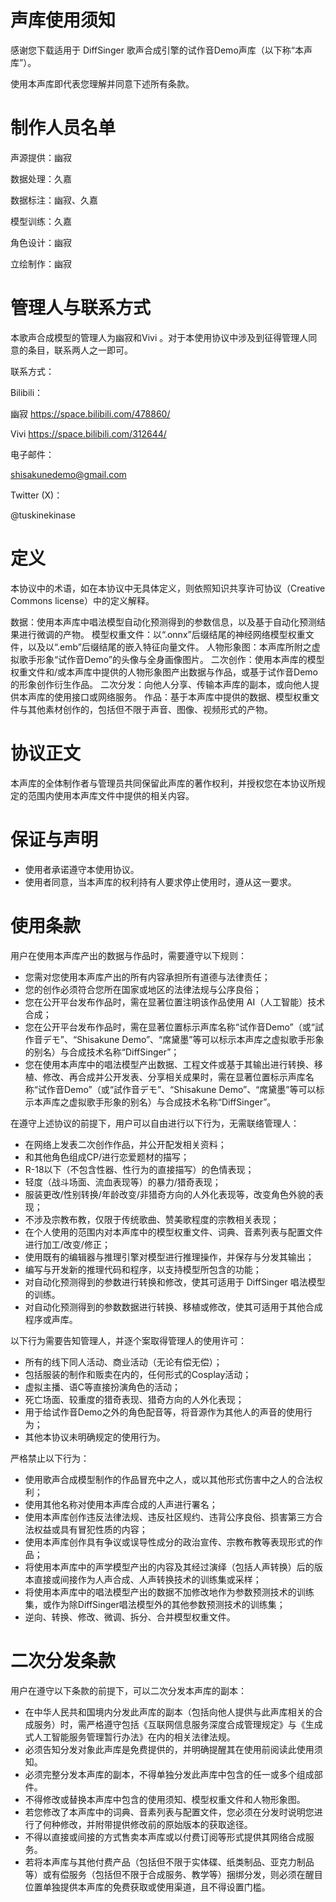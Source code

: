 声库使用须知
=====
感谢您下载适用于 DiffSinger 歌声合成引擎的试作音Demo声库（以下称“本声库”）。

使用本声库即代表您理解并同意下述所有条款。



制作人员名单
=====
声源提供：幽寂

数据处理：久嘉

数据标注：幽寂、久嘉

模型训练：久嘉

角色设计：幽寂

立绘制作：幽寂



管理人与联系方式
=====
本歌声合成模型的管理人为幽寂和Vivi 。对于本使用协议中涉及到征得管理人同意的条目，联系两人之一即可。

联系方式：

Bilibili：

幽寂 https://space.bilibili.com/478860/

Vivi https://space.bilibili.com/312644/

电子邮件：

shisakunedemo@gmail.com

Twitter (X)：

@tuskinekinase



定义
=====
本协议中的术语，如在本协议中无具体定义，则依照知识共享许可协议（Creative Commons license）中的定义解释。

数据：使用本声库中唱法模型自动化预测得到的参数信息，以及基于自动化预测结果进行微调的产物。
模型权重文件：以“.onnx”后缀结尾的神经网络模型权重文件，以及以“.emb”后缀结尾的嵌入特征向量文件。
人物形象图：本声库所附之虚拟歌手形象“试作音Demo”的头像与全身画像图片。
二次创作：使用本声库的模型权重文件和/或本声库中提供的人物形象图产出数据与作品，或基于试作音Demo的形象创作衍生作品。
二次分发：向他人分享、传输本声库的副本，或向他人提供本声库的使用接口或网络服务。
作品：基于本声库中提供的数据、模型权重文件与其他素材创作的，包括但不限于声音、图像、视频形式的产物。

协议正文
=====
本声库的全体制作者与管理员共同保留此声库的著作权利，并授权您在本协议所规定的范围内使用本声库文件中提供的相关内容。

保证与声明
=====
- 使用者承诺遵守本使用协议。
- 使用者同意，当本声库的权利持有人要求停止使用时，遵从这一要求。

使用条款
=====
用户在使用本声库产出的数据与作品时，需要遵守以下规则：
- 您需对您使用本声库产出的所有内容承担所有道德与法律责任；
- 您的创作必须符合您所在国家或地区的法律法规与公序良俗；
- 您在公开平台发布作品时，需在显著位置注明该作品使用 AI（人工智能）技术合成；
- 您在公开平台发布作品时，需在显著位置标示声库名称“试作音Demo”（或“試作音デモ”、“Shisakune Demo”、“席黛墨”等可以标示本声库之虚拟歌手形象的别名）与合成技术名称“DiffSinger”；
- 您在使用本声库中的唱法模型产出数据、工程文件或基于其输出进行转换、移植、修改、再合成并公开发表、分享相关成果时，需在显著位置标示声库名称“试作音Demo”（或“試作音デモ”、“Shisakune Demo”、“席黛墨”等可以标示本声库之虚拟歌手形象的别名）与合成技术名称“DiffSinger”。

在遵守上述协议的前提下，用户可以自由进行以下行为，无需联络管理人：
- 在网络上发表二次创作作品，并公开配发相关资料；
- 和其他角色组成CP/进行恋爱题材的描写；
- R-18以下（不包含性器、性行为的直接描写）的色情表现；
- 轻度（战斗场面、流血表现等）的暴力/猎奇表现；
- 服装更改/性别转换/年龄改变/非猎奇方向的人外化表现等，改变角色外貌的表现；
- 不涉及宗教布教，仅限于传统歌曲、赞美歌程度的宗教相关表现；
- 在个人使用的范围内对本声库中的模型权重文件、词典、音素列表与配置文件进行加工/改变/修正；
- 使用既有的编辑器与推理引擎对模型进行推理操作，并保存与分发其输出；
- 编写与开发新的推理代码和程序，以支持模型所包含的功能；
- 对自动化预测得到的参数进行转换和修改，使其可适用于 DiffSinger 唱法模型的训练。
- 对自动化预测得到的参数数据进行转换、移植或修改，使其可适用于其他合成程序或声库。

以下行为需要告知管理人，并逐个案取得管理人的使用许可：
- 所有的线下同人活动、商业活动（无论有偿无偿）；
- 包括服装的制作和贩卖在内的，任何形式的Cosplay活动；
- 虚拟主播、语C等直接扮演角色的活动；
- 死亡场面、较重度的猎奇表现、猎奇方向的人外化表现；
- 用于给试作音Demo之外的角色配音等，将音源作为其他人的声音的使用行为；
- 其他本协议未明确规定的使用行为。

严格禁止以下行为：
- 使用歌声合成模型制作的作品冒充中之人，或以其他形式伤害中之人的合法权利；
- 使用其他名称对使用本声库合成的人声进行署名；
- 使用本声库创作违反法律法规、违反社区规约、违背公序良俗、损害第三方合法权益或具有冒犯性质的内容；
- 使用本声库创作具有争议或误导性成分的政治宣传、宗教布教等表现形式的作品；
- 将使用本声库中的声学模型产出的内容及其经过演绎（包括人声转换）后的版本直接或间接作为人声合成、人声转换技术的训练集或采样；
- 将使用本声库中的唱法模型产出的数据不加修改地作为参数预测技术的训练集，或作为除DiffSinger唱法模型外的其他参数预测技术的训练集；
- 逆向、转换、修改、微调、拆分、合并模型权重文件。

二次分发条款
=====
用户在遵守以下条款的前提下，可以二次分发本声库的副本：
- 在中华人民共和国境内分发此声库的副本（包括向他人提供与此声库相关的合成服务）时，需严格遵守包括《互联网信息服务深度合成管理规定》与《生成式人工智能服务管理暂行办法》在内的相关法律法规。
- 必须告知分发对象此声库是免费提供的，并明确提醒其在使用前阅读此使用须知。
- 必须完整分发本声库的副本，不得单独分发此声库中包含的任一或多个组成部件。
- 不得修改或替换本声库中包含的使用须知、模型权重文件和人物形象图。
- 若您修改了本声库中的词典、音素列表与配置文件，您必须在分发时说明您进行了何种修改，并附带提供修改前的原始版本的获取途径。
- 不得以直接或间接的方式售卖本声库或以付费订阅等形式提供其网络合成服务。
- 若将本声库与其他付费产品（包括但不限于实体碟、纸类制品、亚克力制品等）或有偿服务（包括但不限于合成服务、教学等）捆绑分发，则必须在醒目位置单独提供本声库的免费获取或使用渠道，且不得设置门槛。

